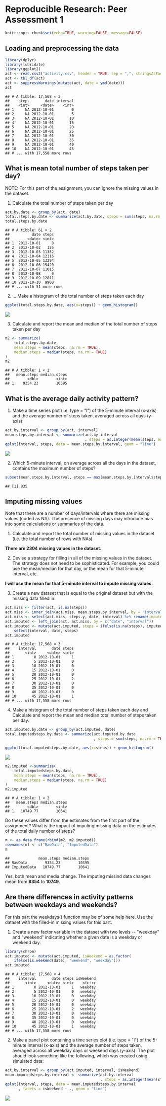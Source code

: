 # Reproducible Research: Peer Assessment 1


```r
knitr::opts_chunk$set(echo=TRUE, warning=FALSE, message=FALSE)
```


## Loading and preprocessing the data


```r
library(dplyr)
library(lubridate)
library(ggplot2)
act <- read.csv2("activity.csv", header = TRUE, sep = ",", stringsAsFactors = FALSE)
act <- tbl_df(act) 
act <- suppressWarnings(mutate(act, date = ymd(date)))
act
```

```
## # A tibble: 17,568 × 3
##    steps       date interval
##    <int>     <date>    <int>
## 1     NA 2012-10-01        0
## 2     NA 2012-10-01        5
## 3     NA 2012-10-01       10
## 4     NA 2012-10-01       15
## 5     NA 2012-10-01       20
## 6     NA 2012-10-01       25
## 7     NA 2012-10-01       30
## 8     NA 2012-10-01       35
## 9     NA 2012-10-01       40
## 10    NA 2012-10-01       45
## # ... with 17,558 more rows
```


## What is mean total number of steps taken per day?
NOTE: For this part of the assignment, you can ignore the missing values in the dataset.
 
1. Calculate the total number of steps taken per day


```r
act.by.date <- group_by(act, date)
total.steps.by.date <- summarize(act.by.date, steps = sum(steps, na.rm = TRUE))
total.steps.by.date
```

```
## # A tibble: 61 × 2
##          date steps
##        <date> <int>
## 1  2012-10-01     0
## 2  2012-10-02   126
## 3  2012-10-03 11352
## 4  2012-10-04 12116
## 5  2012-10-05 13294
## 6  2012-10-06 15420
## 7  2012-10-07 11015
## 8  2012-10-08     0
## 9  2012-10-09 12811
## 10 2012-10-10  9900
## # ... with 51 more rows
```

2. ... Make a histogram of the total number of steps taken each day


```r
ggplot(total.steps.by.date, aes(x=steps)) + geom_histogram()
```

![](PA1_template_files/figure-html/unnamed-chunk-2-1.png)<!-- -->

3. Calculate and report the mean and median of the total number of steps taken per day


```r
m2 <- summarize(
    total.steps.by.date,
    mean.steps = mean(steps, na.rm = TRUE),
    median.steps = median(steps, na.rm = TRUE)
)
m2
```

```
## # A tibble: 1 × 2
##   mean.steps median.steps
##        <dbl>        <int>
## 1    9354.23        10395
```


## What is the average daily activity pattern?

1. Make a time series plot (i.e. type = "l") of the 5-minute interval (x-axis) and the average number of steps taken, averaged across all days (y-axis)


```r
act.by.interval <- group_by(act, interval)
mean.steps.by.interval <- summarize(act.by.interval
                                    , steps = as.integer(mean(steps, na.rm = TRUE)))
qplot(interval, steps, data = mean.steps.by.interval, geom = "line")
```

![](PA1_template_files/figure-html/unnamed-chunk-4-1.png)<!-- -->

2. Which 5-minute interval, on average across all the days in the dataset, contains the maximum number of steps?


```r
subset(mean.steps.by.interval, steps == max(mean.steps.by.interval$steps))$interval
```

```
## [1] 835
```


## Imputing missing values

Note that there are a number of days/intervals where there are missing values (coded as NA). The presence of missing days may introduce bias into some calculations or summaries of the data.

1. Calculate and report the total number of missing values in the dataset (i.e. the total number of rows with NAs)

**There are 2304 missing values in the dataset.**

2. Devise a strategy for filling in all of the missing values in the dataset. The strategy does not need to be sophisticated. For example, you could use the mean/median for that day, or the mean for that 5-minute interval, etc.

**I will use the mean for that 5-minute interval to impute missing values.**

3. Create a new dataset that is equal to the original dataset but with the missing
 data filled in.


```r
act.miss <- filter(act, is.na(steps))
act.miss <- inner_join(act.miss, mean.steps.by.interval, by = "interval")
act.miss <- select(act.miss, steps.y, date, interval) %>% rename(imputed.steps = steps.y)
act.imputed <- left_join(act, act.miss, by = c("date", "interval"))
act.imputed <- mutate(act.imputed, steps = ifelse(is.na(steps), imputed.steps, steps)) %>%
    select(interval, date, steps)
act.imputed
```

```
## # A tibble: 17,568 × 3
##    interval       date steps
##       <int>     <date> <int>
## 1         0 2012-10-01     1
## 2         5 2012-10-01     0
## 3        10 2012-10-01     0
## 4        15 2012-10-01     0
## 5        20 2012-10-01     0
## 6        25 2012-10-01     2
## 7        30 2012-10-01     0
## 8        35 2012-10-01     0
## 9        40 2012-10-01     0
## 10       45 2012-10-01     1
## # ... with 17,558 more rows
```

4. Make a histogram of the total number of steps taken each day and Calculate and report the mean and median total number of steps taken per day. 


```r
act.imputed.by.date <- group_by(act.imputed, date)
total.imputedsteps.by.date <- summarize(act.imputed.by.date
                                        , steps = sum(steps, na.rm = TRUE))

ggplot(total.imputedsteps.by.date, aes(x=steps)) + geom_histogram()
```

![](PA1_template_files/figure-html/unnamed-chunk-7-1.png)<!-- -->

```r
m2.imputed <-summarize(
    total.imputedsteps.by.date,
    mean.steps = mean(steps, na.rm = TRUE),
    median.steps = median(steps, na.rm = TRUE)
)
m2.imputed
```

```
## # A tibble: 1 × 2
##   mean.steps median.steps
##        <dbl>        <int>
## 1   10749.77        10641
```

Do these values differ from the estimates from the first part of the assignment? What is the impact of imputing missing data on the estimates of the total daily number of steps?


```r
m <- as.data.frame(rbind(m2, m2.imputed))
rownames(m) <- c("RawData", "ImputedData")
m
```

```
##             mean.steps median.steps
## RawData        9354.23        10395
## ImputedData   10749.77        10641
```

Yes, both mean and media change. The imputing missind data changes mean from **9354** to **10749**.


## Are there differences in activity patterns between weekdays and weekends?

For this part the weekdays() function may be of some help here. Use the dataset with the filled-in missing values for this part.

1. Create a new factor variable in the dataset with two levels -- "weekday" and "weekend" indicating whether a given date is a weekday or weekend day.


```r
library(chron)
act.imputed <- mutate(act.imputed, isWeekend = as.factor(
    ifelse(is.weekend(date), "weekend", "weekday")))
act.imputed
```

```
## # A tibble: 17,568 × 4
##    interval       date steps isWeekend
##       <int>     <date> <int>    <fctr>
## 1         0 2012-10-01     1   weekday
## 2         5 2012-10-01     0   weekday
## 3        10 2012-10-01     0   weekday
## 4        15 2012-10-01     0   weekday
## 5        20 2012-10-01     0   weekday
## 6        25 2012-10-01     2   weekday
## 7        30 2012-10-01     0   weekday
## 8        35 2012-10-01     0   weekday
## 9        40 2012-10-01     0   weekday
## 10       45 2012-10-01     1   weekday
## # ... with 17,558 more rows
```

2. Make a panel plot containing a time series plot (i.e. type = "l") of the 5-minute interval (x-axis) and the average number of steps taken, averaged across all weekday days or weekend days (y-axis). The plot should look something like the following, which was created using simulated data:


```r
act.by.interval <- group_by(act.imputed, interval, isWeekend)
mean.imputedsteps.by.interval <- summarize(act.by.interval
                                           , steps = as.integer(mean(steps, na.rm = TRUE)))
qplot(interval, steps, data = mean.imputedsteps.by.interval
      , facets = isWeekend ~ ., geom = "line")
```

![](PA1_template_files/figure-html/unnamed-chunk-10-1.png)<!-- -->
